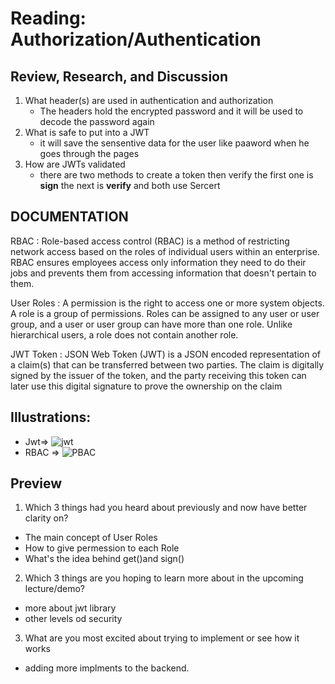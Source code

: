 # Reading: Authorization/Authentication

## Review, Research, and Discussion
1. What header(s) are used in authentication and authorization
    - The headers hold the encrypted password and it will be used to decode the password again
2. What is safe to put into a JWT
   - it will save the sensentive data for the user like paaword when he goes through the pages
3. How are JWTs validated
   - there are two methods to create a token then verify the first one is **sign** the next is **verify** and both use Sercert 

## DOCUMENTATION 

RBAC
:  Role-based access control (RBAC) is a method of restricting network access based on the roles of individual users within an enterprise. RBAC ensures employees access only information they need to do their jobs and prevents them from accessing information that doesn't pertain to them.

User Roles
:  A permission is the right to access one or more system objects. A role is a group of permissions. Roles can be assigned to any user or user group, and a user or user group can have more than one role. Unlike hierarchical users, a role does not contain another role.

JWT Token
:  JSON Web Token (JWT) is a JSON encoded representation of a claim(s) that can be transferred between two parties. The claim is digitally signed by the issuer of the token, and the party receiving this token can later use this digital signature to prove the ownership on the claim


## Illustrations:

- Jwt=> ![jwt](https://www.vaadata.com/blog/wp-content/uploads/2016/12/JWT_tokens_EN.png)
- RBAC => ![PBAC](https://www.dnsstuff.com/wp-content/uploads/2019/10/role-based-access-control.jpg)

## Preview
1. Which 3 things had you heard about previously and now have better clarity on?
  - The main concept of User Roles
  - How to give permession to each Role
  - What's the idea behind get()and sign()
2. Which 3 things are you hoping to learn more about in the upcoming lecture/demo?
  - more about jwt library
  - other levels od security
3. What are you most excited about trying to implement or see how it works
  - adding more implments to the backend.